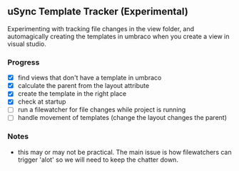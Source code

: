 ﻿## uSync Template Tracker (Experimental)

Experimenting with tracking file changes in the view folder, 
and automagically creating the templates in umbraco when you 
create a view in visual studio.

### Progress
- [x] find views that don't have a template in umbraco
- [x] calculate the parent from the layout attribute
- [x] create the template in the right place 
- [x] check at startup
- [ ] run a filewatcher for file changes while project is running
- [ ] handle movement of templates (change the layout changes the parent)

### Notes
- this may or may not be practical. 
The main issue is how filewatchers can trigger 'alot' so we will need
to keep the chatter down.